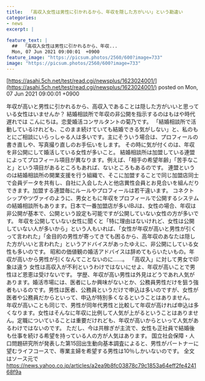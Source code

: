 ```yaml
---
title:  「高収入女性は男性に引かれるから、年収を隠した方がいい」という勘違い  
categories:
- news
excerpt: |
  
feature_text: |
  ##  「高収入女性は男性に引かれるから、年収...
  Mon, 07 Jun 2021 09:00:01  +0900
feature_image: "https://picsum.photos/2560/600?image=733"
image: "https://picsum.photos/2560/600?image=733"
---
```


[https://asahi.5ch.net/test/read.cgi/newsplus/1623024001/](https://asahi.5ch.net/test/read.cgi/newsplus/1623024001/)
posted on Mon, 07 Jun 2021 09:00:01  +0900

<!--more-->

年収が高いと男性に引かれるから、高収入であることは隠した方がいいと思っている女性はいませんか？ 結婚相談所で年収の非公開を指示するのはもはや時代遅れでは こんにちは。恋愛婚活コンサルタントの菊乃です。 「結婚相談所で活動しているけれども、このまま続けていても結婚できる気がしない」と、私のもとにご相談にいらっしゃる人は多いです。主にそういう場合は、プロフィールの書き直しや、写真撮り直しのお手伝いをします。 その時に気が付くのは、年収を非公開にして婚活している女性が多いこと。 結婚相談所は加盟している連盟によってプロフィール項目が異なります。例えば、「相手の希望年齢」「苦手なこと」という項目があるところもあれば、ないところもあるのです。 連盟というのは結婚相談所の開業支援を行う組織で、そこに加盟することで同じ加盟店同士で会員データを共有し、自社に入会した人と他店異性会員とお見合いを組んだりできます。加盟する連盟毎にルールやプロフィールは若干違います。 コネクトシップやツヴァイのように、男女ともに年収をプロフィールで公開するシステムの結婚相談所もあります。日本で一番加盟店が多いIBJは、女性の場合、年収は非公開が基本で、公開という設定も可能ですが公開していない女性の方が多いです。 年収を公開していない女性に聞くと「特に理由はないけれど、女性は公開していない人が多いから」という人もいれば、「女性が年収が高いと男性が引くって言われた」「金目的の男性が寄ってきても困るから、高年収のあなたは隠した方がいいと言われた」というアドバイスがあったゆえに、非公開にしている女性も多いのです。 昭和の価値観の婚活アドバイスは辞めてもらいたいもの。年収が高いから男性が引くなんてことないのに……。 「高収入」に対して男女で印象は違う 女性は高収入が不利というわけではないにせよ、年収が高いことで男性ほど恩恵は受けないです。 学歴、年収が高い男性は外見はどうであれ人気があります。婚活市場には、医者にしか興味がないとか、公務員男性だけを狙う強者もいるのです。男性は医者、公務員というだけで申込は多いのですが、女性が医者や公務員だからといって、申込が特別多くなるということはありません。 年収が高いことも同じで、男性が同年代男性と比較して年収が高ければ申込は多くなります。女性はそんなに年収に比例して人気が上がるということはありません。定職についていることは重要だけれども、年収が高いからといって人気があるわけではないのです。 ただし、今は共稼ぎが主流で、女性も正社員で結婚後も仕事を続ける希望を持っている人の方が人気はあります。 国立社会保障・人口問題研究所が発表した第15回出生動向基本調査によると、男性がパートナーに望むライフコースで、専業主婦を希望する男性は10％しかいないのです。 全文はソース元で https://news.yahoo.co.jp/articles/a2ea9b8fc03878c79c1853a64eff2fe424168f9a
